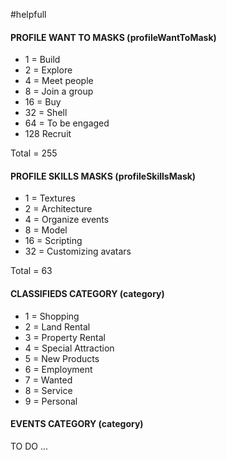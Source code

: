 
#helpfull

#### PROFILE WANT TO MASKS (profileWantToMask)
- 1 = Build
- 2 = Explore
- 4 = Meet people
- 8 = Join a group
- 16 = Buy
- 32 = Shell
- 64 = To be engaged
- 128 Recruit

Total = 255

#### PROFILE SKILLS MASKS (profileSkillsMask)
- 1 = Textures
- 2 = Architecture
- 4 = Organize events
- 8 = Model
- 16 = Scripting 
- 32 = Customizing avatars

Total = 63

#### CLASSIFIEDS CATEGORY (category)
- 1 = Shopping
- 2 = Land Rental
- 3 = Property Rental
- 4 = Special Attraction
- 5 = New Products
- 6 = Employment
- 7 = Wanted
- 8 = Service
- 9 = Personal

#### EVENTS CATEGORY (category)
TO DO ...
